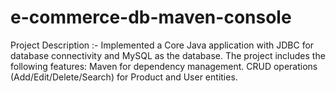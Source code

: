 # e-commerce-db-maven-console
Project Description :- Implemented a Core Java application with JDBC for database connectivity and MySQL as the database. The project includes the following features:  Maven for dependency management. CRUD operations (Add/Edit/Delete/Search) for Product and User entities.
